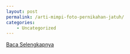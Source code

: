 ```yaml
---
layout: post
permalink: /arti-mimpi-foto-pernikahan-jatuh/
categories:
    - Uncategorized
---
```


[Baca Selengkapnya](/06)